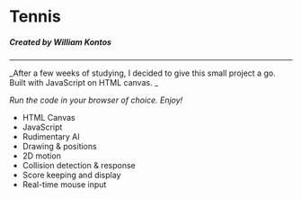# **Tennis**
##### Created by William Kontos

-----------------------

_After a few weeks of studying, I decided to give this small project a go. Built with JavaScript on HTML canvas. _

_Run the code in your browser of choice. Enjoy!_

+ HTML Canvas
+ JavaScript
+ Rudimentary AI
+ Drawing & positions
+ 2D motion
+ Collision detection & response
+ Score keeping and display
+ Real-time mouse input
